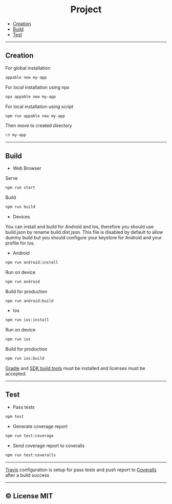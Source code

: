 <h1 align="center">Project</h1>

-   [Creation](#creation)
-   [Build](#build)
-   [Test](#test)

* * *

## Creation

For global installation

```bash
appable new my-app
```

For _local_ installation using npx

```bash
npx appable new my-app
```

For local installation using script

```bash
npm run appable new my-app
```

Then move to created directory

```bash
cd my-app
```

* * *

## Build

-   Web Browser

Serve

```bash
npm run start
```

Build

```bash
npm run build
```

-   Devices

You can install and build for Android and Ios, therefore you should use build.json by rename build.dist.json. This file is disabled by default to allow dummy build but you should configure your keystore for Android and your profile for Ios.

-   Android

```bash
npm run android:install
```

Run on device

```bash
npm run android
```

Build for production

```bash
npm run android:build
```

-   Ios

```bash
npm run ios:install
```

Run on device

```bash
npm run ios
```

Build for production

```bash
npm run ios:build
```

[Gradle](https://gradle.org/install/) and [SDK build tools](https://androidsdkmanager.azurewebsites.net/Buildtools) must be installed and licenses must be accepted.

* * *

## Test

-   Pass tests

```bash
npm test
```

-   Generate coverage report

```bash
npm run test:coverage
```

-   Send coverage report to coveralls

```bash
npm run test:coveralls
```

* * *

[Travis](https://travis-ci.com/) configuration is setup for pass tests and push report to [Coveralls](https://coveralls.io/) after a build success

* * *

## ©️ License MIT
